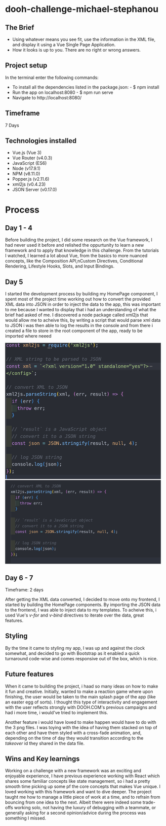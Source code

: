 # dooh-challenge-michael-stephanou

## The Brief

- Using whatever means you see fit, use the information in the XML file, and display it using a
  Vue Single Page Application.
- How it looks is up to you. There are no right or wrong answers.

## Project setup

In the terminal enter the following commands:

- To install all the dependencies listed in the package.json: - $ npm install
- Run the app on localhost:8080 - $ npm run serve
- Navigate to http://localhost:8080/

## Timeframe

7 Days

## Technologies installed

- Vue.js (Vue 3)
- Vue Router (v4.0.3)
- JavaScript (ES6)
- Node (v17.9.1)
- NPM (v8.11.0)
- Popper.js (v2.11.6)
- xml2js (v0.4.23)
- JSON Server (v0.17.0)

# Process

## Day 1 - 4

Before building the project, I did some research on the Vue framework, I had never used it before and relished the oppurtunity to learn a new framework and to apply that knowledge in this challenge. From the tutorials I watched, I learned a lot about Vue, from the basics to more nuanced concepts, like the Composition API,nCustom Directives, Conditional Rendering, Lifestyle Hooks, Slots, and Input Bindings.

## Day 5

I started the development process by building my HomePage component, I spent most of the project time working out how to convert the provided XML data into JSON in order to inject the data to the app, this was important to me because I wanted to display that i had an understanding of what the brief had asked of me. I discovered a node package called xml2js that would allow me to acheive this, by writing a script that would parse xml data to JSON i was then able to log the results in the console and from there i created a file to store in the root component of the app, ready to be imported where neeed

![xml2js-converter](./src/assets/screenshot-1.png)
![xml2js-converter](./src/assets/screenshot-2.png)

## Day 6 - 7

Timeframe: 2 days

After getting the XML data converted, I decided to move onto my frontend, I started by building the HomePage components. By importing the JSON data to the frontend, I was able to inject data to my templates. To acheive this, i used Vue's _v-for_ and _v-bind_ directives to iterate over the data, great features.

## Styling

By the time it came to styling my app, I was up and against the clock somewhat, and decided to go with Bootstrap as it enabled a quick turnaround code-wise and comes responsive out of the box, which is nice.

## Future features

When it came to building the project, i haad so many ideas on how to make it fun and creative. Initially, wanted to make a reaction game where upon finishing, the user would be taken to the main splash page of the app (like an easter egg of sorts). I thought this type of interactivity and engagement with the user reflects strongly with DOOH.COM's previous campaigns and had i more time, i would've tried to implement this.

Another feature i would have loved to make happen would have to do with the 3 png files. I was toying with the idea of having them stacked on top of each other and have them styled with a cross-fade animation, and, depending on the time of day they would transition according to the _takeover_ id they shared in the data file.

## Wins and Key learnings

Working on a challenge with a new framework was an exciting and enjoyable experience, I have previous experience working with React which shares some familiar concepts like state management, so i had a pretty smooth time picking up some pf the core concepts that makes Vue unique. I loved working with this framework and want to dive deeper. The project taught me how to manage a little piece of work at a time, and to refrain from bouncing from one idea to the next. Albeit there were indeed some trade-offs working solo, not having the luxury of debugging with a teammate, or generally asking for a second opinion/advice during the process was something I missed.
